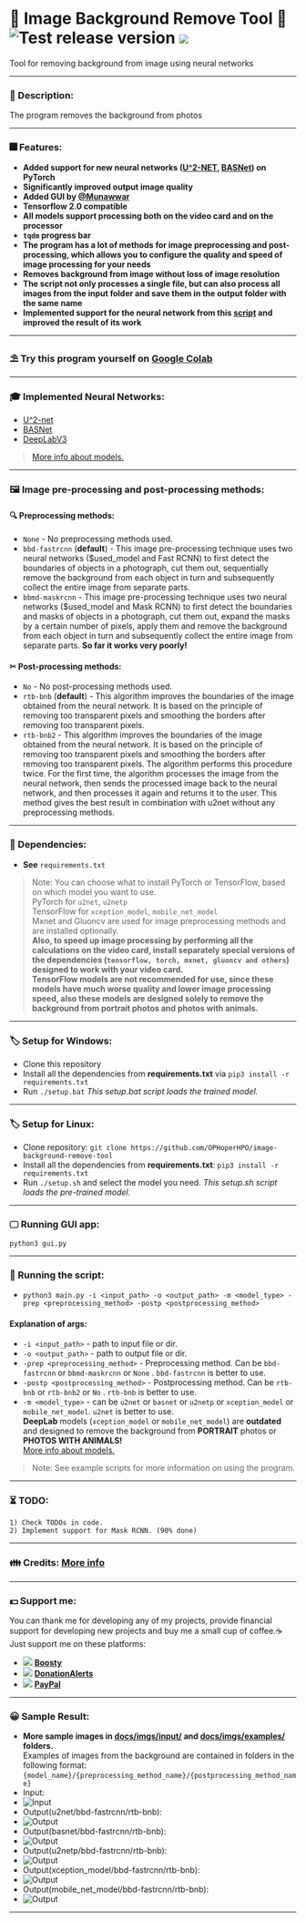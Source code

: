 # 🥧 Image Background Remove Tool 🥧 ![Test release version](https://github.com/OPHoperHPO/image-background-remove-tool/workflows/Test%20release%20version/badge.svg?branch=master) [![](https://camo.githubusercontent.com/52feade06f2fecbf006889a904d221e6a730c194/68747470733a2f2f636f6c61622e72657365617263682e676f6f676c652e636f6d2f6173736574732f636f6c61622d62616467652e737667)](https://colab.research.google.com/github/OPHoperHPO/image-background-remove-tool/blob/master/docs/other/try.ipynb)
Tool for removing background from image using neural networks 
**********************************************************************
### 📄 Description:  
The program removes the background from photos  
**********************************************************************
### 🎆 Features:  
* **Added support for new neural networks ([U^2-NET](https://github.com/NathanUA/U-2-Net), [BASNet](https://github.com/NathanUA/BASNet)) on PyTorch**  
* **Significantly improved output image quality**
* **Added GUI by [@Munawwar](https://github.com/Munawwar)** 
* __Tensorflow 2.0 compatible__  
* __All models support processing both on the video card and on the processor__  
* __```tqdm``` progress bar__
* __The program has a lot of methods for image preprocessing and post-processing, which allows you to configure the quality and speed of image processing for your needs__
* __Removes background from image without loss of image resolution__  
*  __The script not only processes a single file, but can also process all images from the input folder and save them in the output folder with the same name__  
*  __Implemented support for the neural network from this [ script](https://github.com/susheelsk/image-background-removal) and improved the result of its work__  
**********************************************************************
### ⛱ Try this program yourself on [Google Colab](https://colab.research.google.com/github/OPHoperHPO/image-background-remove-tool/blob/master/docs/other/try.ipynb) 
**********************************************************************
 ### 🎓 Implemented Neural Networks:
* [U^2-net](https://github.com/NathanUA/U-2-Net)
*  [BASNet](https://github.com/NathanUA/BASNet)
* [DeepLabV3](https://github.com/tensorflow/models/tree/master/research/deeplab)
 > [More info about models.](https://github.com/OPHoperHPO/image-background-remove-tool/blob/master/docs/MODELS.md)  
**********************************************************************
 ### 🖼️ Image pre-processing and post-processing methods:
 #### 🔍 Preprocessing methods:
* `None` - No preprocessing methods used.
* `bbd-fastrcnn` (**default**) - This image pre-processing technique uses two neural networks ($used_model and Fast RCNN) to first detect the boundaries of objects in a photograph, cut them out, sequentially remove the background from each object in turn and subsequently collect the entire image from separate parts.
* `bbmd-maskrcnn` - This image pre-processing technique uses two neural networks ($used_model and Mask RCNN) to first detect the boundaries and masks of objects in a photograph, cut them out, expand the masks by a certain number of pixels, apply them and remove the background from each object in turn and subsequently collect the entire image from separate parts. **So far it works very poorly!**

#### ✂ Post-processing methods:
* `No` - No post-processing methods used.
* `rtb-bnb` (**default**) - This algorithm improves the boundaries of the image obtained from the neural network. It is based on the principle of removing too transparent pixels and smoothing the borders after removing too transparent pixels.
* `rtb-bnb2` - This algorithm improves the boundaries of the image obtained from the neural network. It is based on the principle of removing too transparent pixels and smoothing the borders after removing too transparent pixels. The algorithm performs this procedure twice. For the first time, the algorithm processes the image from the neural network, then sends the processed image back to the neural network, and then processes it again and returns it to the user. This method gives the best result in combination with u2net without any preprocessing methods.
**********************************************************************
### 🧷 Dependencies:  
* **See** `requirements.txt`
> Note:  You can choose what to install PyTorch or TensorFlow, based on which model you want to use. \
PyTorch for `u2net`, `u2netp`  \
TensorFlow for `xception_model`, `mobile_net_model`  \
Mxnet and Gluoncv are used for image preprocessing methods and are installed optionally. \
**Also, to speed up image processing by performing all the calculations on the video card, install separately special versions of the dependencies (`tensorflow, torch, mxnet, gluoncv and others`) designed to work with your video card.** \
**TensorFlow models are not recommended for use, since these models have much worse quality and lower image processing speed, also these models are designed solely to remove the background from portrait photos and photos with animals.**
**********************************************************************
### 🏷 Setup for Windows:  
* Clone this repository  
* Install all the dependencies from **requirements.txt** via ```pip3 install -r requirements.txt```  
* Run ```./setup.bat``` 
_This setup.bat script loads the trained model._  
**********************************************************************
### 🏷 Setup for Linux:  
* Clone repository: ```git clone https://github.com/OPHoperHPO/image-background-remove-tool```  
* Install all the dependencies from **requirements.txt**: ```pip3 install -r requirements.txt```  
* Run ```./setup.sh``` and select the model you need.
_This setup.sh script loads the pre-trained model._  
**********************************************************************
### 🖵 Running GUI app:
```python3 gui.py```
**********************************************************************
### 🧰 Running the script:  
 * ```python3 main.py -i <input_path> -o <output_path> -m <model_type> -prep <preprocessing_method> -postp <postprocessing_method>```  
 
#### Explanation of args:  
* `-i <input_path>` - path to input file or dir.
* `-o <output_path>` - path to output file or dir.
* `-prep <preprocessing_method>` - Preprocessing method. Can be `bbd-fastrcnn` or `bbmd-maskrcnn` or `None` . `bbd-fastrcnn` is better to use.
* `-postp <postprocessing_method>` - Postprocessing method. Can be `rtb-bnb` or `rtb-bnb2` or `No` . `rtb-bnb` is better to use.
* `-m <model_type>` - can be `u2net` or `basnet` or `u2netp` or `xception_model` or `mobile_net_model`. `u2net` is better to use. \
**DeepLab** models (`xception_model` or `mobile_net_model`) are **outdated** 
and designed to remove the background from **PORTRAIT** photos or **PHOTOS WITH ANIMALS!** \
[More info about models.](https://github.com/OPHoperHPO/image-background-remove-tool/blob/master/docs/MODELS.md)  
 > Note:  See example scripts for more information on using the program.  
**********************************************************************
### ⏳ TODO:  
```
1) Check TODOs in code.
2) Implement support for Mask RCNN. (90% done)
```
**********************************************************************
### 👪 Credits: [More info](https://github.com/OPHoperHPO/image-background-remove-tool/blob/master/docs/CREDITS.md) 
**********************************************************************
### 💵 Support me:  
  You can thank me for developing any of my projects, provide financial support for developing new projects and buy me a small cup of coffee.☕ \
  Just support me on these platforms:
  * ![](https://github.com/OPHoperHPO/OPHoperHPO/raw/master/assets/imgs/boosty_logo.jpeg) [**Boosty**](https://boosty.to/anodev)
  * ![](https://github.com/OPHoperHPO/OPHoperHPO/raw/master/assets/imgs/donationalerts_logo.png) [**DonationAlerts**](https://www.donationalerts.com/r/anodev_development)
  * ![](https://github.com/OPHoperHPO/OPHoperHPO/raw/master/assets/imgs/paypal_logo.jpg) [**PayPal**](https://paypal.me/anodevru) 
**********************************************************************
### 😀 Sample Result:  
* __More sample images in [docs/imgs/input/](https://github.com/OPHoperHPO/image-background-remove-tool/tree/master/docs/imgs/input) and [docs/imgs/examples/](https://github.com/OPHoperHPO/image-background-remove-tool/tree/master/docs/imgs/examples) folders.__  \
Examples of images from the background are contained in folders in the following format: `{model_name}/{preprocessing_method_name}/{postprocessing_method_name}`
* Input:   
* ![Input](https://github.com/OPHoperHPO/image-background-remove-tool/blob/master/docs/imgs/input/4.jpg "Input")  
* Output(u2net/bbd-fastrcnn/rtb-bnb):   
* ![Output](https://github.com/OPHoperHPO/image-background-remove-tool/blob/master/docs/imgs/examples/u2net/bbd-fastrcnn/rtb-bnb/4.png "Output")
*  Output(basnet/bbd-fastrcnn/rtb-bnb):   
* ![Output](https://github.com/OPHoperHPO/image-background-remove-tool/blob/master/docs/imgs/examples/basnet/bbd-fastrcnn/rtb-bnb/4.png "Output")  
* Output(u2netp/bbd-fastrcnn/rtb-bnb):   
* ![Output](https://github.com/OPHoperHPO/image-background-remove-tool/blob/master/docs/imgs/examples/u2netp/bbd-fastrcnn/rtb-bnb/4.png "Output")  
* Output(xception_model/bbd-fastrcnn/rtb-bnb):   
* ![Output](https://github.com/OPHoperHPO/image-background-remove-tool/blob/master/docs/imgs/examples/xception_model/bbd-fastrcnn/rtb-bnb/4.png "Output")  
* Output(mobile_net_model/bbd-fastrcnn/rtb-bnb):   
* ![Output](https://github.com/OPHoperHPO/image-background-remove-tool/blob/master/docs/imgs/examples/mobile_net_model/bbd-fastrcnn/rtb-bnb/4.png "Output")  
**********************************************************************
